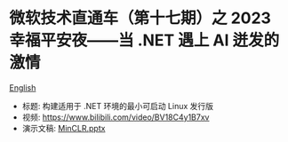 ﻿# 微软技术直通车（第十七期）之 2023 幸福平安夜——当 .NET 遇上 AI 迸发的激情

[English](ReadMe.md)

- 标题: 构建适用于 .NET 环境的最小可启动 Linux 发行版
- 视频: https://www.bilibili.com/video/BV18C4y1B7xv
- 演示文稿: [MinCLR.pptx](MinCLR.pptx)
